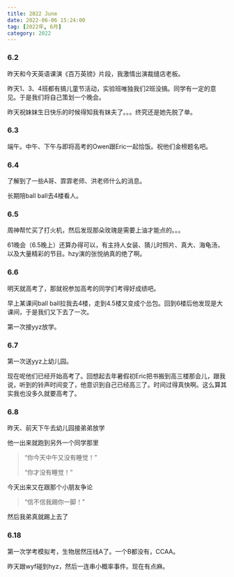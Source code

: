 ```yaml
---
title: 2022 June
date: 2022-06-06 15:24:00
tag: [2022年, 6月]
category: 2022
---
```


### 6.2

昨天和今天英语课演《百万英镑》片段，我激情出演裁缝店老板。

昨天1、3、4班都有搞儿童节活动，实验班唯独我们2班没搞。同学有一定的意见。于是我们将自己策划一个晚会。

昨天祝妹妹生日快乐的时候得知我有妹夫了。。。终究还是她先脱了单。

### 6.3

端午。中午、下午与即将高考的Owen跟Eric一起恰饭。祝他们金榜题名吧。

### 6.4

了解到了一些A哥、霏霏老师、洪老师什么的消息。

长期陪ball ball去4楼看人。

### 6.5

周神帮忙买了打火机，然后发现那朵玫瑰是需要上油才能点的。。。

61晚会（6.5晚上）还算办得可以，有主持人女装、猜儿时照片、真大、海龟汤，以及大量精彩的节目。hzy演的张悦纳真的绝了啊。

### 6.6

明天就高考了，那就祝参加高考的同学们考得好成绩吧。

早上某课间ball ball拉我去4楼，走到4.5楼又变成个怂包。回到6楼后他发现是大课间，于是我们又下去了一次。

第一次接yyz放学。

### 6.7

第一次送yyz上幼儿园。

现在呢他们已经开始高考了。回想起去年暑假初Eric把书搬到高三楼那会儿，跟我说，听到的铃声时间变了，他意识到自己已经高三了。时间过得真快啊。这么算其实我也没多久就要高考了。

### 6.8

昨天、前天下午去幼儿园接弟弟放学

他一出来就跑到另外一个同学那里

> “你今天中午又没有睡觉！”
>
> “你才没有睡觉！”

今天出来又在跟那个小朋友争论

> “信不信我踢你一脚！”

然后我弟真就踢上去了

### 6.18

第一次学考模拟考，生物居然压线A了。一个B都没有，CCAA。

昨天跟wyf碰到hyz，然后一连串小概率事件。现在有点麻。